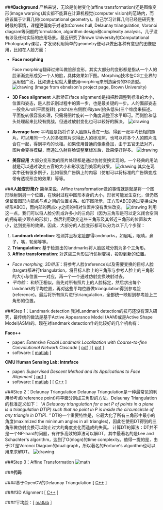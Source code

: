 ###**Background**
严格来说，无论是仿射变化(affine transformation)还是图像变形(image warping)其实都不能算在计算机视觉(computer vision)的范畴内，而应该属于计算几何(computational geometry)。自己学习计算几何已经是研究生时候的事情，课程更偏向于对诸如Convex hull, Delaunay triangulation, Voronoi diagram等问题的formulation, algorithm design和complexity analysis，几乎没有涉及任何实际的应用场景。最近研究了Brown University的Computational Photography课程，才发现利用简单的geometry便可以做出各种有意思的图像应用，比如在人脸方面：
* **Face morphing**
  
  Face morphing翻译过来叫做脸部变形，其实大部分的变形都是指从一个人的脸渐渐变形成另一个人的脸，具体效果如下图。Morphing技术在CG工业界的运用很广泛，比如迪士尼就大量使用morphing来制造廉价的3D造型。
  ![drawing](doc/face_morphing.gif)
  (Image from ebnelson's project page, Brown University)
* **3D Face alignment**
  人脸矫正(face alignment)是指把脸调整到标准的大小，位置和姿态，是人脸识别过程中的第一步，也是最关键的一步。人的面部姿态一般会从roll(平面旋转), pitch(左右侧脸)和yaw(抬头低头)三个维度来描述。平面旋转很容易处理，只需将图片旋转一个角度调整至水平即可。而侧脸和低头处理起来比较有挑战，但通过放射变化也可以较好的解决。
  ![drawing](doc/alignment.jpg)
* **Average face**
  平均脸是指将许多人脸照片叠在一起，得到一张平均长相的照片。可以用同一个人的多张照片求得此人的标准照，也可以将多个人的照片混合在一起，得到平均的长相。如果使用普通的像素叠加，由于五官无法对齐，图片会变得模糊，而通过仿射将脸调整至标准后，效果便好得多。
  ![drawing](doc/avgface.jpg)
* **美容应用**
  大部分变形类的图片处理都是通过仿射变换实现的。一个经典的用法就是可以通过改变五官的大小和形状达到美容的效果。
  ![drawing](doc/cosmetic.jpg)
其实在现实中还有很多例子，比如替换广告牌上的内容（仿射可以将标准的广告牌变成带有透视形变的效果）等等。


###**人脸变形简介**
简单来说，Affine transformation做的事情就是就是将一个图形映射到另一个位置，在映射过程中图形本身的大小，形状可能发生变化，但仍然保留着图形内部点与点之间的位置关系。如下图所示，正方形ABCD通过变换成为梯形ABCD，而内部的两点x,y之间的相对位置并没有发生改变。
![drawing](doc/affine.png)
利用这一点，我们可以将人脸分割成许多小的三角形（因为三角形是可以定义闭合空间的拥有最少顶点的形状），然后利用改变这些三角形及其邻近三角形的位置和大小，达到变形的效果。因此，大部分的人脸变形都可以分为以下几个步骤：
1. **Landmark detection**: 检测并且标定脸部得landmarks，如眉毛，眼睛，鼻子，嘴，轮廓等等。
2. **Triangulation**: 基于检测出的landmarks将人脸区域分割为多个三角形。
3. **Affine transformation**: 对这些三角形进行仿射变换，投影到新的位置。
 * *Face morphing, 3D矫正*：将参考人脸(reference)以及需要变换的目标人脸(target)都进行triangulation，将目标人脸上的三角形与参考人脸上的三角形的大小与位置一一对应，再一个一个通过仿射变换映射过去。
 * *平均脸*： 和矫正相似，首先对所有照片上的人脸标定，然后求出每个landmark的平均位置，再对这些平均位置做triangulation得到参考脸(reference)。最后将所有照片进行triangulation，全部统一映射到参考脸上三角形的位置。


###Step 1：Landmark detection
我对Landmark detection的技巧还没有深入研究，最传统的做法是基于Active Appearance Model (AAM)或是Active Shape Model(ASM)的。现在对landmark detection作的比较好的几个机构有：

**Face++**
* paper: *Extensive Facial Landmark Localization with Coarse-to-fine Convolutional Network Cascade* [ [pdf](doc/faceppICCV.pdf) ] [ [ppt](doc/facepp_iccv_ppt.ppt) ]
* software: [ [matlab](https://github.com/t0nyren/landmarkpp) ]

**CMU Human Sensing Lab: Intraface**
* paper: *Supervised Descent Method and its Applications to Face Alignment* [ [pdf](doc/sdm.pdf) ]
* software: [ [matlab](http://www.humansensing.cs.cmu.edu/intraface/download_functions_matlab.html) ] [ [C++](http://www.humansensing.cs.cmu.edu/intraface/download_functions_cpp.html) ]


###Step 2：Delaunay Triangulation
Delaunay Triangulation是一种最常见的利用参考点(reference point)将平面分割成三角形的方法。Delaunay Triangulation的标准定义如下：
*"A Delaunay triangulation for a set P of points in a plane is a triangulation DT(P) such that no point in P is inside the circumcircle of any triangle in DT(P). "*
DT的一个重要特性是，它最大化了所有三角形中最小的角度(maximized the minimum angles in all triangles)，因此在使用DT得到的三角形做仿射变换可以防止过大的角度变化而造成的失真。
计算DT的算法：DT并不是一个NP-hard的问题，有许多高效的算法可以解DT，其中最著名的是Lee and Schachter's algorithm，达到了O(nlogn)的time complexity。值得一提的是，由于DT是Voronoi Diagram的dual graph，所以著名的Fortune's algorithm也可以用来求解DT。
![drawing](doc/dt.jpg)

###Step 3：Affine Transformation
![math](doc/math.tiff)



###**代码**


####基于OpenCV的Delaunay Triangulation [ [C++](https://github.com/t0nyren/DelaunayTriangulation) ]


####3D Alignment [ [C++](https://github.com/t0nyren/piecewiseAffine) ]


####平均脸：[ [matlab](https://github.com/t0nyren/AverageFace) ]
